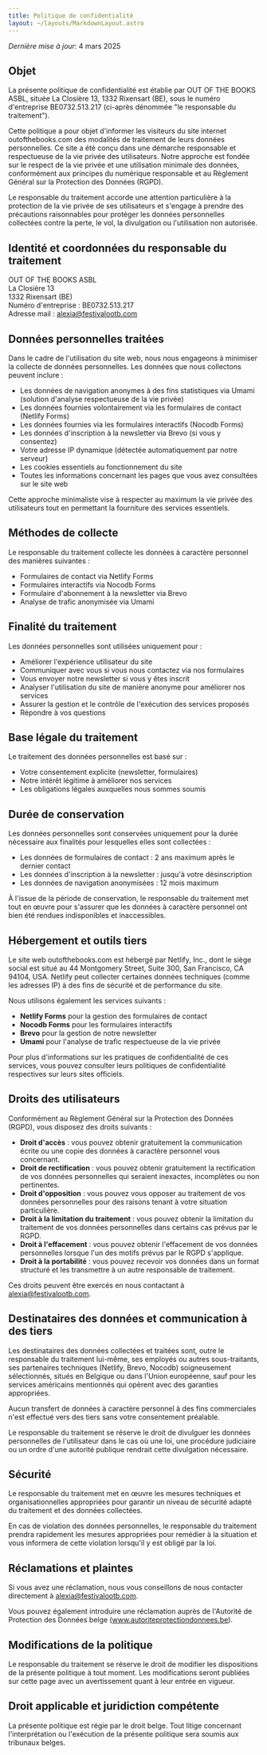 ```yaml
---
title: Politique de confidentialité
layout: ~/layouts/MarkdownLayout.astro
---
```


*Dernière mise à jour*: 4 mars 2025

## Objet

La présente politique de confidentialité est établie par OUT OF THE BOOKS ASBL, située La Closière 13, 1332 Rixensart (BE), sous le numéro d'entreprise BE0732.513.217 (ci-après dénommée "le responsable du traitement").

Cette politique a pour objet d'informer les visiteurs du site internet outofthebooks.com des modalités de traitement de leurs données personnelles. Ce site a été conçu dans une démarche responsable et respectueuse de la vie privée des utilisateurs. Notre approche est fondée sur le respect de la vie privée et une utilisation minimale des données, conformément aux principes du numérique responsable et au Règlement Général sur la Protection des Données (RGPD).

Le responsable du traitement accorde une attention particulière à la protection de la vie privée de ses utilisateurs et s'engage à prendre des précautions raisonnables pour protéger les données personnelles collectées contre la perte, le vol, la divulgation ou l'utilisation non autorisée.

## Identité et coordonnées du responsable du traitement

OUT OF THE BOOKS ASBL  
La Closière 13  
1332 Rixensart (BE)  
Numéro d'entreprise : BE0732.513.217  
Adresse mail : [alexia@festivalootb.com](mailto:alexia@festivalootb.com)

## Données personnelles traitées

Dans le cadre de l'utilisation du site web, nous nous engageons à minimiser la collecte de données personnelles. Les données que nous collectons peuvent inclure :

* Les données de navigation anonymes à des fins statistiques via Umami (solution d'analyse respectueuse de la vie privée)
* Les données fournies volontairement via les formulaires de contact (Netlify Forms)
* Les données fournies via les formulaires interactifs (Nocodb Forms)
* Les données d'inscription à la newsletter via Brevo (si vous y consentez)
* Votre adresse IP dynamique (détectée automatiquement par notre serveur)
* Les cookies essentiels au fonctionnement du site
* Toutes les informations concernant les pages que vous avez consultées sur le site web

Cette approche minimaliste vise à respecter au maximum la vie privée des utilisateurs tout en permettant la fourniture des services essentiels.

## Méthodes de collecte

Le responsable du traitement collecte les données à caractère personnel des manières suivantes :

* Formulaires de contact via Netlify Forms
* Formulaires interactifs via Nocodb Forms
* Formulaire d'abonnement à la newsletter via Brevo
* Analyse de trafic anonymisée via Umami

## Finalité du traitement

Les données personnelles sont utilisées uniquement pour :

* Améliorer l'expérience utilisateur du site
* Communiquer avec vous si vous nous contactez via nos formulaires
* Vous envoyer notre newsletter si vous y êtes inscrit
* Analyser l'utilisation du site de manière anonyme pour améliorer nos services
* Assurer la gestion et le contrôle de l'exécution des services proposés
* Répondre à vos questions

## Base légale du traitement

Le traitement des données personnelles est basé sur :

* Votre consentement explicite (newsletter, formulaires)
* Notre intérêt légitime à améliorer nos services
* Les obligations légales auxquelles nous sommes soumis

## Durée de conservation

Les données personnelles sont conservées uniquement pour la durée nécessaire aux finalités pour lesquelles elles sont collectées :

* Les données de formulaires de contact : 2 ans maximum après le dernier contact
* Les données d'inscription à la newsletter : jusqu'à votre désinscription
* Les données de navigation anonymisées : 12 mois maximum

À l'issue de la période de conservation, le responsable du traitement met tout en œuvre pour s'assurer que les données à caractère personnel ont bien été rendues indisponibles et inaccessibles.

## Hébergement et outils tiers

Le site web outofthebooks.com est hébergé par Netlify, Inc., dont le siège social est situé au 44 Montgomery Street, Suite 300, San Francisco, CA 94104, USA. Netlify peut collecter certaines données techniques (comme les adresses IP) à des fins de sécurité et de performance du site.

Nous utilisons également les services suivants :
* **Netlify Forms** pour la gestion des formulaires de contact
* **Nocodb Forms** pour les formulaires interactifs
* **Brevo** pour la gestion de notre newsletter
* **Umami** pour l'analyse de trafic respectueuse de la vie privée

Pour plus d'informations sur les pratiques de confidentialité de ces services, vous pouvez consulter leurs politiques de confidentialité respectives sur leurs sites officiels.

## Droits des utilisateurs

Conformément au Règlement Général sur la Protection des Données (RGPD), vous disposez des droits suivants :

* **Droit d'accès** : vous pouvez obtenir gratuitement la communication écrite ou une copie des données à caractère personnel vous concernant.
* **Droit de rectification** : vous pouvez obtenir gratuitement la rectification de vos données personnelles qui seraient inexactes, incomplètes ou non pertinentes.
* **Droit d'opposition** : vous pouvez vous opposer au traitement de vos données personnelles pour des raisons tenant à votre situation particulière.
* **Droit à la limitation du traitement** : vous pouvez obtenir la limitation du traitement de vos données personnelles dans certains cas prévus par le RGPD.
* **Droit à l'effacement** : vous pouvez obtenir l'effacement de vos données personnelles lorsque l'un des motifs prévus par le RGPD s'applique.
* **Droit à la portabilité** : vous pouvez recevoir vos données dans un format structuré et les transmettre à un autre responsable de traitement.

Ces droits peuvent être exercés en nous contactant à [alexia@festivalootb.com](mailto:alexia@festivalootb.com).

## Destinataires des données et communication à des tiers

Les destinataires des données collectées et traitées sont, outre le responsable du traitement lui-même, ses employés ou autres sous-traitants, ses partenaires techniques (Netlify, Brevo, Nocodb) soigneusement sélectionnés, situés en Belgique ou dans l'Union européenne, sauf pour les services américains mentionnés qui opèrent avec des garanties appropriées.

Aucun transfert de données à caractère personnel à des fins commerciales n'est effectué vers des tiers sans votre consentement préalable.

Le responsable du traitement se réserve le droit de divulguer les données personnelles de l'utilisateur dans le cas où une loi, une procédure judiciaire ou un ordre d'une autorité publique rendrait cette divulgation nécessaire.

## Sécurité

Le responsable du traitement met en œuvre les mesures techniques et organisationnelles appropriées pour garantir un niveau de sécurité adapté du traitement et des données collectées.

En cas de violation des données personnelles, le responsable du traitement prendra rapidement les mesures appropriées pour remédier à la situation et vous informera de cette violation lorsqu'il y est obligé par la loi.

## Réclamations et plaintes

Si vous avez une réclamation, nous vous conseillons de nous contacter directement à [alexia@festivalootb.com](mailto:alexia@festivalootb.com).

Vous pouvez également introduire une réclamation auprès de l'Autorité de Protection des Données belge (www.autoriteprotectiondonnees.be).

## Modifications de la politique

Le responsable du traitement se réserve le droit de modifier les dispositions de la présente politique à tout moment. Les modifications seront publiées sur cette page avec un avertissement quant à leur entrée en vigueur.

## Droit applicable et juridiction compétente

La présente politique est régie par le droit belge. Tout litige concernant l'interprétation ou l'exécution de la présente politique sera soumis aux tribunaux belges.
